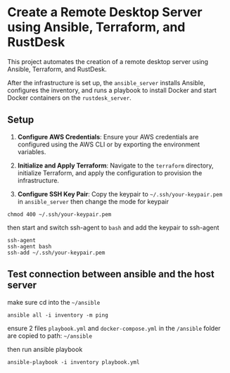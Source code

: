 # Create a Remote Desktop Server using Ansible, Terraform, and RustDesk

This project automates the creation of a remote desktop server using Ansible, Terraform, and RustDesk. 

After the infrastructure is set up, the `ansible_server` installs Ansible, configures the inventory, and runs a playbook to install Docker and start Docker containers on the `rustdesk_server`.

## Setup

1. **Configure AWS Credentials**: Ensure your AWS credentials are configured using the AWS CLI or by exporting the environment variables.

2. **Initialize and Apply Terraform**: Navigate to the `terraform` directory, initialize Terraform, and apply the configuration to provision the infrastructure.

3. **Configure SSH Key Pair**: Copy the keypair to `~/.ssh/your-keypair.pem` in `ansible_server` then change the mode for keypair

```
chmod 400 ~/.ssh/your-keypair.pem
```

then start and switch ssh-agent to `bash` and add the keypair to ssh-agent

```
ssh-agent
ssh-agent bash
ssh-add ~/.ssh/your-keypair.pem
```


## Test connection between ansible and the host server

make sure cd into the `~/ansible`
```
ansible all -i inventory -m ping
```

ensure 2 files `playbook.yml` and `docker-compose.yml` in the `/ansible` folder are copied to path: `~/ansible`

then run ansible playbook

```
ansible-playbook -i inventory playbook.yml 
```